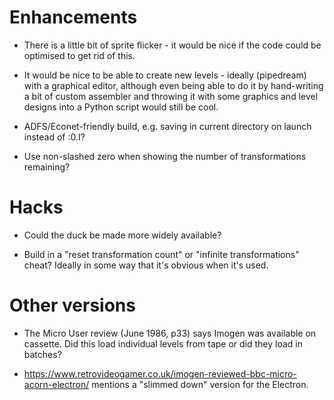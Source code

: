 # Enhancements

* There is a little bit of sprite flicker - it would be nice if the code could be optimised to get rid of this.

* It would be nice to be able to create new levels - ideally (pipedream) with a graphical editor, although even being able to do it by hand-writing a bit of custom assembler and throwing it with some graphics and level designs into a Python script would still be cool.

* ADFS/Econet-friendly build, e.g. saving in current directory on launch instead of :0.I?

* Use non-slashed zero when showing the number of transformations remaining?

# Hacks

* Could the duck be made more widely available?

* Build in a "reset transformation count" or "infinite transformations" cheat? Ideally in some way that it's obvious when it's used.

# Other versions

* The Micro User review (June 1986, p33) says Imogen was available on cassette. Did this load individual levels from tape or did they load in batches?

* https://www.retrovideogamer.co.uk/imogen-reviewed-bbc-micro-acorn-electron/ mentions a "slimmed down" version for the Electron.
